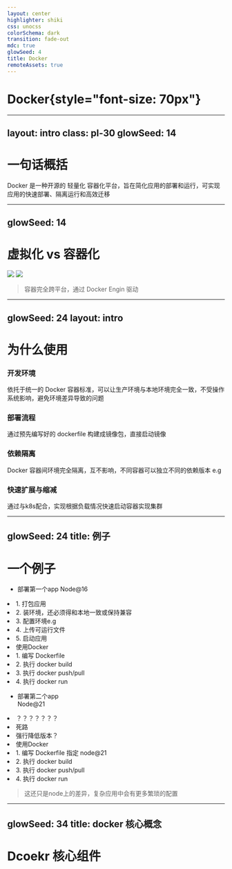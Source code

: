 ```yaml
---
layout: center
highlighter: shiki
css: unocss
colorSchema: dark
transition: fade-out
mdc: true
glowSeed: 4
title: Docker
remoteAssets: true
---
```


# Docker{style="font-size: 70px"}

---
layout: intro
class: pl-30
glowSeed: 14
---

# 一句话概括

<v-click>
  Docker 是一种开源的 轻量化 容器化平台，旨在简化应用的部署和运行，可实现应用的快速部署、隔离运行和高效迁移
</v-click>

<!--容器平台概念，web应用部署相关内容，简化流程，隔离性，应用迁移相关-->

---
glowSeed: 14
---

# 虚拟化 vs 容器化

<div grid="~ cols-2 gap-10" mt-10 mb-4>
  <img v-click src="https://www.docker.com/wp-content/uploads/2021/11/container-vm-whatcontainer_2.png" />
  <img v-click src="https://www.docker.com/wp-content/uploads/2021/11/docker-containerized-appliction-blue-border_2.png" />
</div>
<v-clicks>

> 容器完全跨平台，通过 Docker Engin 驱动

</v-clicks>

<!--
传统虚拟机： 包含独立的硬件、系统组件、网络等资源、占用资源大，启动慢，单元之间完全隔离
容器化： 共享宿主机计算资源，仅包含必须得应用组件，进行环境隔离，系统资源层共享，占用小大概几十m-几百m
-->

---
glowSeed: 24
layout: intro
---

<h1 class="transition duration-500" :class="$clicks === 0 ? 'translate-y-140px' : 'translate-y-0'">为什么使用</h1>

<div grid="~ cols-2 gap-10" mt10>
<div v-click>

  ### 开发环境
  依托于统一的 Docker 容器标准，可以让生产环境与本地环境完全一致，不受操作系统影响，避免环境差异导致的问题
</div>
<div v-click>

  ### 部署流程
  通过预先编写好的 dockerfile 构建成镜像包，直接启动镜像
</div>
<div v-click>

  ### 依赖隔离
  Docker 容器间环境完全隔离，互不影响，不同容器可以独立不同的依赖版本 e.g
</div>
<div v-click>

  ### 快速扩展与缩减
  通过与k8s配合，实现根据负载情况快速启动容器实现集群
</div>
</div>
<!-- 依赖隔离的例子 -->

---
glowSeed: 24
title: 例子
---

<h1 class="transition duration-500">一个例子</h1>

- 部署第一个app Node@16

<div grid="~ cols-2 gap-10">
  <div v-click>
    <li>1. 打包应用</li>
    <li>2. 装环境，还必须得和本地一致或保持兼容</li>
    <li>3. 配置环境e.g</li>
    <li>4. 上传可运行文件</li>
    <li>5. 启动应用</li>
  </div>
  <div v-click>
    <li>使用Docker</li>
    <li>1. 编写 Dockerfile</li>
    <li>2. 执行 docker build</li>
    <li>3. 执行 docker push/pull</li>
    <li>4. 执行 docker run</li>
  </div>
</div>

<div my-4 />

<v-click>

- 部署第二个app<div border inline-block px2>Node@21</div>
</v-click>

<div grid="~ cols-2 gap-10">
  <div v-click>
    <li>？？？？？？？</li>
    <li>死路</li>
    <li>强行降低版本？</li>
  </div>
  <div v-click>
    <li>使用Docker</li>
    <li>1. 编写 Dockerfile 指定 node@21</li>
    <li>2. 执行 docker build</li>
    <li>3. 执行 docker push/pull</li>
    <li>4. 执行 docker run</li>
  </div>
</div>

<v-click>

> 这还只是node上的差异，复杂应用中会有更多繁琐的配置
</v-click>

<!--
区别 传统部署方案与docker，装环境，配置环境，本地运行没问题，线上有问题，差异，

后期维护问题，依赖更新，系统版本更新等

负载重启

docker: 通过dockerfile，之后的所有操作可完全自动化
-->

---
glowSeed: 34
title: docker 核心概念
---

# Dcoekr 核心组件
